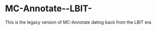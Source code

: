 MC-Annotate--LBIT-
==================

This is the legacy version of MC-Annotate dating back from the LBIT era
